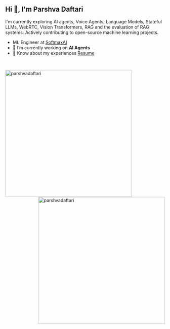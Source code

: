 ## Hi 👋, I'm Parshva Daftari
I'm currently exploring AI agents, Voice Agents, Language Models, Stateful LLMs, WebRTC, Vision Transformers, RAG and the evaluation of RAG systems. Actively contributing to open-source machine learning projects.

- ML Engineer at [SoftmaxAI](https://www.softmaxai.com/)
- 🔭 I’m currently working on **AI Agents**
- 📄 Know about my experiences [Resume](https://drive.google.com/file/d/1wlIh1fM_eghsqfv4BuiacxcbuGGELvny/view?usp=drive_link)
<br />
<p>
<img align="left" src="https://github-readme-stats.vercel.app/api?username=parshvadaftari&show_icons=true&theme=dark&title_color=00fffb&text_color=fffffb&locale=en" width="400" alt="parshvadaftari" />

<img align="right" src="https://github-readme-streak-stats.herokuapp.com/?user=parshvadaftari&theme=dark" width="400" alt="parshvadaftari" />
</p>
<br />
